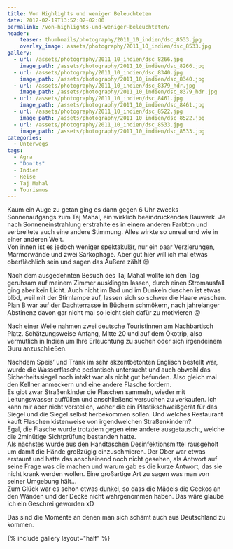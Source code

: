 ```yaml
---
title: Von Highlights und weniger Beleuchteten
date: 2012-02-19T13:52:02+02:00
permalink: /von-highlights-und-weniger-beleuchteten/
header:
    teaser: thumbnails/photography/2011_10_indien/dsc_8533.jpg
    overlay_image: assets/photography/2011_10_indien/dsc_8533.jpg
gallery:
  - url: /assets/photography/2011_10_indien/dsc_8266.jpg
    image_path: /assets/photography/2011_10_indien/dsc_8266.jpg
  - url: /assets/photography/2011_10_indien/dsc_8340.jpg
    image_path: /assets/photography/2011_10_indien/dsc_8340.jpg
  - url: /assets/photography/2011_10_indien/dsc_8379_hdr.jpg
    image_path: /assets/photography/2011_10_indien/dsc_8379_hdr.jpg
  - url: /assets/photography/2011_10_indien/dsc_8461.jpg
    image_path: /assets/photography/2011_10_indien/dsc_8461.jpg
  - url: /assets/photography/2011_10_indien/dsc_8522.jpg
    image_path: /assets/photography/2011_10_indien/dsc_8522.jpg
  - url: /assets/photography/2011_10_indien/dsc_8533.jpg
    image_path: /assets/photography/2011_10_indien/dsc_8533.jpg
categories:
  - Unterwegs
tags:
  - Agra
  - "Don'ts"
  - Indien
  - Reise
  - Taj Mahal
  - Tourismus
---
```


Kaum ein Auge zu getan ging es dann gegen 6 Uhr zwecks Sonnenaufgangs zum Taj Mahal, ein wirklich beeindruckendes Bauwerk. 
Je nach Sonneneinstrahlung erstrahlte es in einem anderen Farbton und verbreitete auch eine andere Stimmung. 
Alles wirkte so unreal und wie in einer anderen Welt.  
Von innen ist es jedoch weniger spektakulär, nur ein paar Verzierungen, Marmorwände und zwei Sarkophage. 
Aber gut hier will ich mal etwas oberflächlich sein und sagen das Äußere zählt 😉

Nach dem ausgedehnten Besuch des Taj Mahal wollte ich den Tag geruhsam auf meinem Zimmer ausklingen lassen, 
durch einen Stromausfall ging aber kein Licht. Auch nicht im Bad und im Dunkeln duschen ist etwas blöd, 
weil mit der Stirnlampe auf, lassen sich so schwer die Haare waschen. Plan B war auf der Dachterrasse in Büchern schmökern, 
nach jahrelanger Abstinenz davon gar nicht mal so leicht sich dafür zu motivieren 😛

Nach einer Weile nahmen zwei deutsche Touristinnen am Nachbartisch Platz. Schätzungsweise Anfang, 
Mitte 20 und auf dem Ökotrip, also vermutlich in Indien um Ihre Erleuchtung zu suchen oder sich irgendeinem Guru anzuschließen.
  
Nachdem Speis’ und Trank im sehr akzentbetonten Englisch bestellt war, wurde die Wasserflasche pedantisch untersucht 
und auch obwohl das Sicherheitssiegel noch intakt war als nicht gut befunden. Also gleich mal den Kellner anmeckern und eine andere Flasche fordern.  
Es gibt zwar Straßenkinder die Flaschen sammeln, wieder mit Leitungswasser auffüllen und anschließend versuchen zu verkaufen. 
Ich kann mir aber nicht vorstellen, woher die ein Plastikschweißgerät für das Siegel und die Siegel selbst herbekommen sollen. 
Und welches Restaurant kauft Flaschen kistenweise von irgendwelchen Straßenkindern?  
Egal, die Flasche wurde trotzdem gegen eine andere ausgetauscht, welche die 2minütige Sichtprüfung bestanden hatte.  
Als nächstes wurde aus den Handtaschen Desinfektionsmittel rausgeholt um damit die Hände großzügig einzuschmieren. 
Der Ober war etwas erstaunt und hatte das anscheinend noch nicht gesehen, als Antwort auf seine Frage was die machen und warum gab es die kurze Antwort, das sie nicht krank werden wollen. Eine großartige Art zu sagen was man von seiner Umgebung hält…  
Zum Glück war es schon etwas dunkel, so dass die Mädels die Geckos an den Wänden und der Decke nicht wahrgenommen haben. 
Das wäre glaube ich ein Geschrei geworden xD

Das sind die Momente an denen man sich schämt auch aus Deutschland zu kommen.

{% include gallery layout="half" %}
